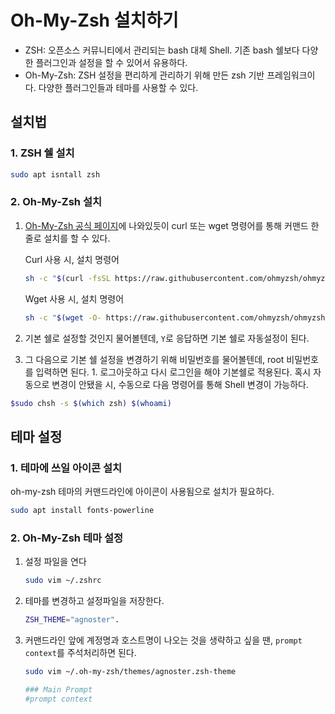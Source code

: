 # Oh-My-Zsh 설치하기
- ZSH: 오픈소스 커뮤니티에서 관리되는 bash 대체 Shell. 기존 bash 쉘보다 다양한 플러그인과 설정을 할 수 있어서 유용하다.
- Oh-My-Zsh: ZSH 설정을 편리하게 관리하기 위해 만든 zsh 기반 프레임워크이다. 다양한 플러그인들과 테마를 사용할 수 있다.

## 설치법

### 1. ZSH 쉘 설치

```bash
sudo apt isntall zsh
```

### 2. Oh-My-Zsh 설치

1. [Oh-My-Zsh 공식 페이지](https://github.com/ohmyzsh/ohmyzsh)에 나와있듯이 curl 또는 wget 명령어를 통해 커맨드 한 줄로 설치를 할 수 있다.

    Curl 사용 시, 설치 명령어  
    ```bash
    sh -c "$(curl -fsSL https://raw.githubusercontent.com/ohmyzsh/ohmyzsh/master/tools/install.sh)"
    ```

    Wget 사용 시, 설치 명령어  
    ```bash
    sh -c "$(wget -O- https://raw.githubusercontent.com/ohmyzsh/ohmyzsh/master/tools/install.sh)"
    ```

1. 기본 쉘로 설정할 것인지 물어볼텐데, `Y`로 응답하면 기본 쉘로 자동설정이 된다. 
1. 그 다음으로 기본 쉘 설정을 변경하기 위해 비밀번호를 물어볼텐데, root 비밀번호를 입력하면 된다. 1. 로그아웃하고 다시 로그인을 해야 기본쉘로 적용된다. 혹시 자동으로 변경이 안됐을 시, 수동으로 다음 명령어를 통해 Shell 변경이 가능하다.
```bash
$sudo chsh -s $(which zsh) $(whoami)
```

## 테마 설정

### 1. 테마에 쓰일 아이콘 설치
oh-my-zsh 테마의 커맨드라인에 아이콘이 사용됨으로 설치가 필요하다.
```bash
sudo apt install fonts-powerline
```

### 2. Oh-My-Zsh 테마 설정
1. 설정 파일을 연다
    ```bash
    sudo vim ~/.zshrc
    ```
1. 테마를 변경하고 설정파일을 저장한다.

    ```bash
    ZSH_THEME="agnoster".
    ```

1. 커맨드라인 앞에 계정명과 호스트명이 나오는 것을 생략하고 싶을 땐, `prompt context`를 주석처리하면 된다.
    ```bash
    sudo vim ~/.oh-my-zsh/themes/agnoster.zsh-theme
    ```
    ```bash
    ### Main Prompt
    #prompt context
    ```


